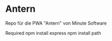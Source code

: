 # Antern
Repo für die PWA "Antern" von Minute Software

Required
npm install express
npm install path

